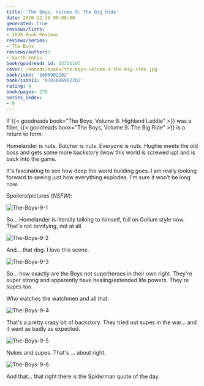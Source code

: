 ```yaml
---
title: 'The Boys, Volume 9: The Big Ride'
date: 2020-12-30 00:00:00
generated: true
reviews/lists:
- 2020 Book Reviews
reviews/series:
- The Boys
reviews/authors:
- Garth Ennis
book/goodreads_id: 12351103
cover: /embeds/books/the-boys-volume-9-the-big-ride.jpg
book/isbn: '1606902202'
book/isbn13: '9781606902202'
rating: 4
book/pages: 276
series_index:
- 9
---
```

If {{< goodreads book="The Boys, Volume 8: Highland Laddie" >}} was a filler, {{< goodreads book="The Boys, Volume 9: The Big Ride" >}} is a return to form.  

Homelander is nuts. Butcher is nuts. Everyone is nuts. Hughie meets the old boss and gets some more backstory (wow this world is screwed up) and is back into the game.  

<!--more-->

It's fascinating to see how deep the world building goes. I am really looking forward to seeing just how everything explodes. I'm sure it won't be long now.  

Spoilers/pictures (*NSFW*):  

![The-Boys-9-1](/embeds/books/attachments/the-boys-9-1.jpg)  

So... Homelander is literally talking to himself, full on Gollum style now. That's not terrifying, not at all.  

![The-Boys-9-2](/embeds/books/attachments/the-boys-9-2.jpg)  

And... that dog. I love this scene.  

![The-Boys-9-3](/embeds/books/attachments/the-boys-9-3.jpg)  

So... how exactly are the Boys *not* superheroes in their own right. They're super strong and apparently have healing/extended life powers. They're supes too.  

Who watches the watchmen and all that.  

![The-Boys-9-4](/embeds/books/attachments/the-boys-9-4.jpg)  

That's a pretty crazy bit of backstory. They tried out supes in the war... and it went as badly as expected.  

![The-Boys-9-5](/embeds/books/attachments/the-boys-9-5.jpg)  

Nukes and supes. That's ... about right.  

![The-Boys-9-6](/embeds/books/attachments/the-boys-9-6.jpg)  

And that... that right there is the Spiderman quote of the day.